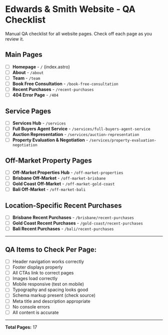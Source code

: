 # Edwards & Smith Website - QA Checklist

Manual QA checklist for all website pages. Check off each page as you review it.

## Main Pages
- [ ] **Homepage** - `/` (index.astro)
- [ ] **About** - `/about`
- [ ] **Team** - `/team`
- [ ] **Book Free Consultation** - `/book-free-consultation`
- [ ] **Recent Purchases** - `/recent-purchases`
- [ ] **404 Error Page** - `/404`

## Service Pages
- [ ] **Services Hub** - `/services`
- [ ] **Full Buyers Agent Service** - `/services/full-buyers-agent-service`
- [ ] **Auction Representation** - `/services/auction-representation`
- [ ] **Property Evaluation & Negotiation** - `/services/property-evaluation-negotiation`

## Off-Market Property Pages
- [ ] **Off-Market Properties Hub** - `/off-market-properties`
- [ ] **Brisbane Off-Market** - `/off-market-brisbane`
- [ ] **Gold Coast Off-Market** - `/off-market-gold-coast`
- [ ] **Bali Off-Market** - `/off-market-bali`

## Location-Specific Recent Purchases
- [ ] **Brisbane Recent Purchases** - `/brisbane/recent-purchases`
- [ ] **Gold Coast Recent Purchases** - `/gold-coast/recent-purchases`
- [ ] **Bali Recent Purchases** - `/bali/recent-purchases`

---

## QA Items to Check Per Page:
- [ ] Header navigation works correctly
- [ ] Footer displays properly
- [ ] All CTAs link to correct pages
- [ ] Images load correctly
- [ ] Mobile responsive (test on mobile)
- [ ] Typography and spacing looks good
- [ ] Schema markup present (check source)
- [ ] Meta title and description appropriate
- [ ] No console errors
- [ ] All content is accurate

---

**Total Pages:** 17
